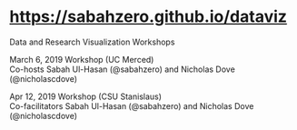 #  https://sabahzero.github.io/dataviz
Data and Research Visualization Workshops

March 6, 2019 Workshop (UC Merced) </br>
Co-hosts Sabah Ul-Hasan (@sabahzero) and Nicholas Dove (@nicholascdove) 

Apr 12, 2019 Workshop (CSU Stanislaus) </br>
Co-facilitators Sabah Ul-Hasan (@sabahzero) and Nicholas Dove (@nicholascdove) 
